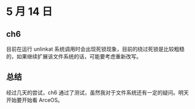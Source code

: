 # 5 月 14 日

## ch6 

目前在运行 unlinkat 系统调用时会出现死锁现象，目前的绕过死锁是比较粗糙的，如果继续扩展该文件系统的话，可能要考虑重新改写。

## 总结

经过几天的尝试，ch6 通过了测试，虽然我对于文件系统还有一定的疑问。明天开始要开始看 ArceOS。